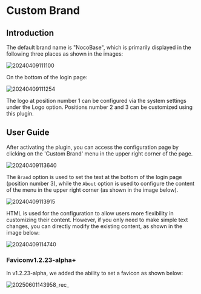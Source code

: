 # Custom Brand

<PluginInfo commercial="true" name="custom-brand"></PluginInfo>

## Introduction

The default brand name is "NocoBase", which is primarily displayed in the following three places as shown in the images:

![20240409111100](https://static-docs.nocobase.com/20240409111100.png)

On the bottom of the login page:

![20240409111254](https://static-docs.nocobase.com/20240409111254.png)

The logo at position number 1 can be configured via the system settings under the Logo option. Positions number 2 and 3 can be customized using this plugin.

## User Guide

After activating the plugin, you can access the configuration page by clicking on the 'Custom Brand' menu in the upper right corner of the page.

![20240409113640](https://static-docs.nocobase.com/20240409113640.png)

The `Brand` option is used to set the text at the bottom of the login page (position number 3), while the `About` option is used to configure the content of the menu in the upper right corner (as shown in the image below).

![20240409113915](https://static-docs.nocobase.com/20240409113915.png)

HTML is used for the configuration to allow users more flexibility in customizing their content. However, if you only need to make simple text changes, you can directly modify the existing content, as shown in the image below:

![20240409114740](https://static-docs.nocobase.com/20240409114740.png)

### Favicon<Badge>v1.2.23-alpha+</Badge>

In v1.2.23-alpha, we added the ability to set a favicon as shown below:

![20250601143958_rec_](https://static-docs.nocobase.com/20250601143958_rec_.gif)
